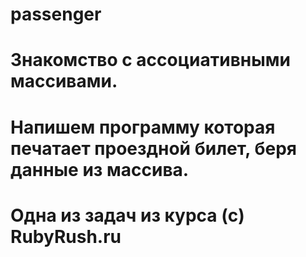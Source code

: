 # passenger
# Знакомство с ассоциативными массивами.
# Напишем программу которая печатает проездной билет, беря данные из массива.
# Одна из задач из курса (c) RubyRush.ru
